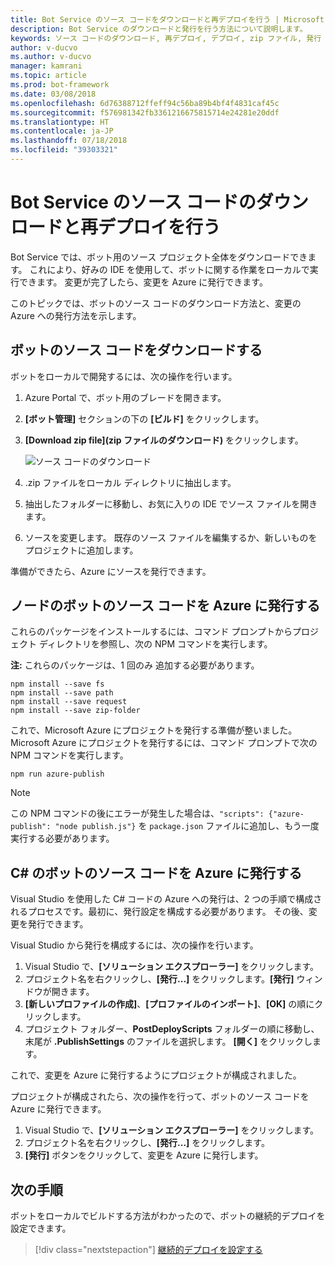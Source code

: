 ```yaml
---
title: Bot Service のソース コードをダウンロードと再デプロイを行う | Microsoft Docs
description: Bot Service のダウンロードと発行を行う方法について説明します。
keywords: ソース コードのダウンロード, 再デプロイ, デプロイ, zip ファイル, 発行
author: v-ducvo
ms.author: v-ducvo
manager: kamrani
ms.topic: article
ms.prod: bot-framework
ms.date: 03/08/2018
ms.openlocfilehash: 6d76388712ffeff94c56ba89b4bf4f4831caf45c
ms.sourcegitcommit: f576981342fb3361216675815714e24281e20ddf
ms.translationtype: HT
ms.contentlocale: ja-JP
ms.lasthandoff: 07/18/2018
ms.locfileid: "39303321"
---
```

# <a name="download-and-redeploy-bot-service-source-code"></a>Bot Service のソース コードのダウンロードと再デプロイを行う

Bot Service では、ボット用のソース プロジェクト全体をダウンロードできます。 これにより、好みの IDE を使用して、ボットに関する作業をローカルで実行できます。 変更が完了したら、変更を Azure に発行できます。 

このトピックでは、ボットのソース コードのダウンロード方法と、変更の Azure への発行方法を示します。 

## <a name="download-bot-source-code"></a>ボットのソース コードをダウンロードする

ボットをローカルで開発するには、次の操作を行います。

1. Azure Portal で、ボット用のブレードを開きます。
2. **[ボット管理]** セクションの下の **[ビルド]** をクリックします。
3. **[Download zip file]\(zip ファイルのダウンロード\)** をクリックします。 

   ![ソース コードのダウンロード](~/media/azure-bot-build/download-zip-file.png)

4. .zip ファイルをローカル ディレクトリに抽出します。
5. 抽出したフォルダーに移動し、お気に入りの IDE でソース ファイルを開きます。
6. ソースを変更します。 既存のソース ファイルを編集するか、新しいものをプロジェクトに追加します。

準備ができたら、Azure にソースを発行できます。

## <a name="publish-node-bot-source-code-to-azure"></a>ノードのボットのソース コードを Azure に発行する

これらのパッケージをインストールするには、コマンド プロンプトからプロジェクト ディレクトリを参照し、次の NPM コマンドを実行します。

**注:** これらのパッケージは、1 回のみ 追加する必要があります。

```console
npm install --save fs
npm install --save path
npm install --save request
npm install --save zip-folder
```

これで、Microsoft Azure にプロジェクトを発行する準備が整いました。 Microsoft Azure にプロジェクトを発行するには、コマンド プロンプトで次の NPM コマンドを実行します。

```console
npm run azure-publish
```

> [!NOTE]
> この NPM コマンドの後にエラーが発生した場合は、`"scripts": {"azure-publish": "node publish.js"}` を `package.json` ファイルに追加し、もう一度実行する必要があります。

## <a name="publish-c-bot-source-code-to-azure"></a>C# のボットのソース コードを Azure に発行する

Visual Studio を使用した C# コードの Azure への発行は、2 つの手順で構成されるプロセスです。最初に、発行設定を構成する必要があります。 その後、変更を発行できます。

Visual Studio から発行を構成するには、次の操作を行います。

1. Visual Studio で、**[ソリューション エクスプローラー]** をクリックします。
2. プロジェクト名を右クリックし、**[発行...]** をクリックします。**[発行]** ウィンドウが開きます。
3. **[新しいプロファイルの作成]**、**[プロファイルのインポート]**、**[OK]** の順にクリックします。
4. プロジェクト フォルダー、**PostDeployScripts** フォルダーの順に移動し、末尾が **.PublishSettings** のファイルを選択します。 **[開く]** をクリックします。

これで、変更を Azure に発行するようにプロジェクトが構成されました。

プロジェクトが構成されたら、次の操作を行って、ボットのソース コードを Azure に発行できます。

1. Visual Studio で、**[ソリューション エクスプローラー]** をクリックします。
2. プロジェクト名を右クリックし、**[発行...]** をクリックします。
3. **[発行]** ボタンをクリックして、変更を Azure に発行します。

## <a name="next-steps"></a>次の手順
ボットをローカルでビルドする方法がわかったので、ボットの継続的デプロイを設定できます。

> [!div class="nextstepaction"]
> [継続的デプロイを設定する](bot-service-build-continuous-deployment.md)
